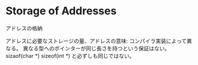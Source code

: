 # Storage of Addresses
アドレスの格納

アドレスに必要なストレージの量、アドレスの意味:
コンパイラ実装によって異なる。
異なる型へのポインターが同じ長さを持つという保証はない。
sizaof(char *) sizeof(int *) と必ずしも同じではない。